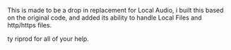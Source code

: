 
This is made to be a drop in replacement for Local Audio, i built this based on the original code, and added its ability to handle Local Files and http/https files.

ty riprod for all of your help.